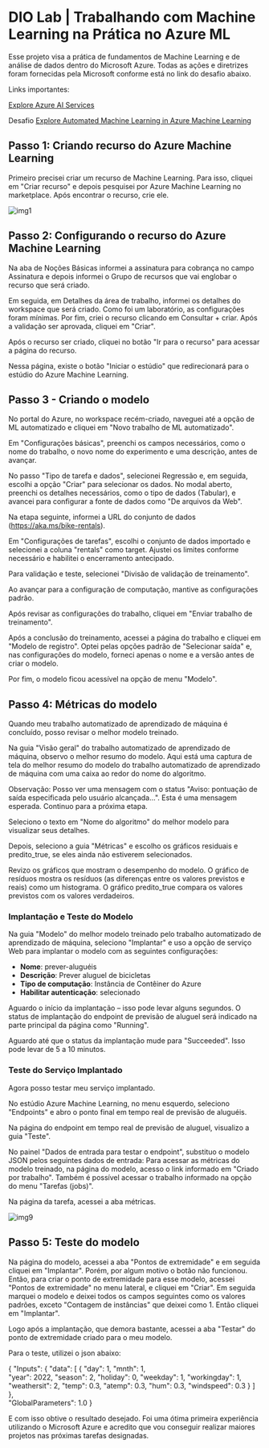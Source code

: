 # DIO Lab | Trabalhando com Machine Learning na Prática no Azure ML
Esse projeto visa a prática de fundamentos de Machine Learning e de análise de dados dentro do Microsoft Azure. Todas as ações e diretrizes foram fornecidas pela Microsoft conforme está no link do desafio abaixo.

Links importantes:

[Explore Azure AI Services](https://microsoftlearning.github.io/mslearn-ai-fundamentals/Instructions/Labs/02-content-safety.html)

Desafio [Explore Automated Machine Learning in Azure Machine Learning](https://microsoftlearning.github.io/mslearn-ai-fundamentals/Instructions/Labs/01-machine-learning.html)

## Passo 1: Criando recurso do Azure Machine Learning

Primeiro precisei criar um recurso de Machine Learning. Para isso, cliquei em "Criar recurso" e depois pesquisei por Azure Machine Learning no marketplace. Após encontrar o recurso, crie ele.

![img1](https://github.com/matheusantunes-silva/DIO-Lab-Trabalhando-com-Machine-Learning-na-Pr-tica-no-Azure-ML/assets/156004284/050691c0-e67b-4f37-b4bd-a4bba5472ff8)


## Passo 2: Configurando o recurso do Azure Machine Learning

Na aba de Noções Básicas informei a assinatura para cobrança no campo Assinatura e depois informei o Grupo de recursos que vai englobar o recurso que será criado.

Em seguida, em Detalhes da área de trabalho, informei os detalhes do workspace que será criado. Como foi um laboratório, as configurações foram mínimas. Por fim, criei o recurso clicando em Consultar + criar. Após a validação ser aprovada, cliquei em "Criar".


Após o recurso ser criado, cliquei no botão "Ir para o recurso" para acessar a página do recurso.

Nessa página, existe o botão "Iniciar o estúdio" que redirecionará para o estúdio do Azure Machine Learning.


## Passo 3 - Criando o modelo
No portal do Azure, no workspace recém-criado, naveguei até a opção de ML automatizado e cliquei em "Novo trabalho de ML automatizado".

Em "Configurações básicas", preenchi os campos necessários, como o nome do trabalho, o novo nome do experimento e uma descrição, antes de avançar.

No passo "Tipo de tarefa e dados", selecionei Regressão e, em seguida, escolhi a opção "Criar" para selecionar os dados. No modal aberto, preenchi os detalhes necessários, como o tipo de dados (Tabular), e avancei para configurar a fonte de dados como "De arquivos da Web".

Na etapa seguinte, informei a URL do conjunto de dados (https://aka.ms/bike-rentals).

Em "Configurações de tarefas", escolhi o conjunto de dados importado e selecionei a coluna "rentals" como target. Ajustei os limites conforme necessário e habilitei o encerramento antecipado.

Para validação e teste, selecionei "Divisão de validação de treinamento".

Ao avançar para a configuração de computação, mantive as configurações padrão.

Após revisar as configurações do trabalho, cliquei em "Enviar trabalho de treinamento".

Após a conclusão do treinamento, acessei a página do trabalho e cliquei em "Modelo de registro". Optei pelas opções padrão de "Selecionar saída" e, nas configurações do modelo, forneci apenas o nome e a versão antes de criar o modelo.

Por fim, o modelo ficou acessível na opção de menu "Modelo".


## Passo 4: Métricas do modelo

Quando meu trabalho automatizado de aprendizado de máquina é concluído, posso revisar o melhor modelo treinado.

Na guia "Visão geral" do trabalho automatizado de aprendizado de máquina, observo o melhor resumo do modelo. Aqui está uma captura de tela do melhor resumo do modelo do trabalho automatizado de aprendizado de máquina com uma caixa ao redor do nome do algoritmo.

Observação: Posso ver uma mensagem com o status "Aviso: pontuação de saída especificada pelo usuário alcançada...". Esta é uma mensagem esperada. Continuo para a próxima etapa.

Seleciono o texto em "Nome do algoritmo" do melhor modelo para visualizar seus detalhes.

Depois, seleciono a guia "Métricas" e escolho os gráficos residuais e predito_true, se eles ainda não estiverem selecionados.

Revizo os gráficos que mostram o desempenho do modelo. O gráfico de resíduos mostra os resíduos (as diferenças entre os valores previstos e reais) como um histograma. O gráfico predito_true compara os valores previstos com os valores verdadeiros.

### Implantação e Teste do Modelo

Na guia "Modelo" do melhor modelo treinado pelo trabalho automatizado de aprendizado de máquina, seleciono "Implantar" e uso a opção de serviço Web para implantar o modelo com as seguintes configurações:

- **Nome**: prever-aluguéis
- **Descrição**: Prever aluguel de bicicletas
- **Tipo de computação**: Instância de Contêiner do Azure
- **Habilitar autenticação**: selecionado

Aguardo o início da implantação – isso pode levar alguns segundos. O status de implantação do endpoint de previsão de aluguel será indicado na parte principal da página como "Running".

Aguardo até que o status da implantação mude para "Succeeded". Isso pode levar de 5 a 10 minutos.

### Teste do Serviço Implantado

Agora posso testar meu serviço implantado.

No estúdio Azure Machine Learning, no menu esquerdo, seleciono "Endpoints" e abro o ponto final em tempo real de previsão de aluguéis.

Na página do endpoint em tempo real de previsão de aluguel, visualizo a guia "Teste".

No painel "Dados de entrada para testar o endpoint", substituo o modelo JSON pelos seguintes dados de entrada:
Para acessar as métricas do modelo treinado, na página do modelo, acesso o link informado em "Criado por trabalho". Também é possível acessar o trabalho informado na opção do menu "Tarefas (jobs)".

Na página da tarefa, acessei a aba métricas.

![img9](https://github.com/matheusantunes-silva/DIO-Lab-Trabalhando-com-Machine-Learning-na-Pr-tica-no-Azure-ML/assets/156004284/3969eee7-8afc-4ede-913d-98e38d2d181d)


## Passo 5: Teste do modelo
Na página do modelo, acessei a aba "Pontos de extremidade" e em seguida cliquei em "Implantar". Porém, por algum motivo o botão não funcionou. Então, para criar o ponto de extremidade para esse modelo, acessei "Pontos de extremidade" no menu lateral, e cliquei em "Criar". Em seguida marquei o modelo e deixei todos os campos seguintes como os valores padrões, exceto "Contagem de instâncias" que deixei como 1. Então cliquei em "Implantar".



Logo após a implantação, que demora bastante, acessei a aba "Testar" do ponto de extremidade criado para o meu modelo.

Para o teste, utilizei o json abaixo:


 {
   "Inputs": { 
     "data": [
       {
         "day": 1,
         "mnth": 1,   
         "year": 2022,
         "season": 2,
         "holiday": 0,
         "weekday": 1,
         "workingday": 1,
         "weathersit": 2, 
         "temp": 0.3, 
         "atemp": 0.3,
         "hum": 0.3,
         "windspeed": 0.3 
       }
     ]    
   },   
   "GlobalParameters": 1.0
 }


 E com isso obtive o resultado desejado. Foi uma ótima primeira experiência utilizando o Microsoft Azure e acredito que vou conseguir realizar maiores projetos nas próximas tarefas designadas.

